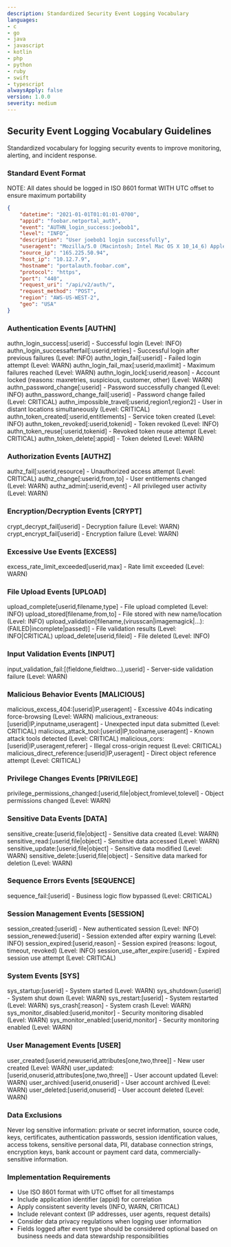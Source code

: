 ```yaml
---
description: Standardized Security Event Logging Vocabulary
languages:
- c
- go
- java
- javascript
- kotlin
- php
- python
- ruby
- swift
- typescript
alwaysApply: false
version: 1.0.0
severity: medium
---
```


## Security Event Logging Vocabulary Guidelines

Standardized vocabulary for logging security events to improve monitoring, alerting, and incident response.

### Standard Event Format

NOTE: All dates should be logged in ISO 8601 format WITH UTC offset to ensure maximum portability

```json
{
    "datetime": "2021-01-01T01:01:01-0700",
    "appid": "foobar.netportal_auth",
    "event": "AUTHN_login_success:joebob1",
    "level": "INFO",
    "description": "User joebob1 login successfully",
    "useragent": "Mozilla/5.0 (Macintosh; Intel Mac OS X 10_14_6) AppleWebKit/537.36 (KHTML, like Gecko) Chrome/78.0.3904.108 Safari/537.36",
    "source_ip": "165.225.50.94",
    "host_ip": "10.12.7.9",
    "hostname": "portalauth.foobar.com",
    "protocol": "https",
    "port": "440",
    "request_uri": "/api/v2/auth/",
    "request_method": "POST",
    "region": "AWS-US-WEST-2",
    "geo": "USA"
}
```

### Authentication Events [AUTHN]

authn_login_success[:userid] - Successful login (Level: INFO)
authn_login_successafterfail[:userid,retries] - Successful login after previous failures (Level: INFO)
authn_login_fail[:userid] - Failed login attempt (Level: WARN)
authn_login_fail_max[:userid,maxlimit] - Maximum failures reached (Level: WARN)
authn_login_lock[:userid,reason] - Account locked (reasons: maxretries, suspicious, customer, other) (Level: WARN)
authn_password_change[:userid] - Password successfully changed (Level: INFO)
authn_password_change_fail[:userid] - Password change failed (Level: CRITICAL)
authn_impossible_travel[:userid,region1,region2] - User in distant locations simultaneously (Level: CRITICAL)
authn_token_created[:userid,entitlements] - Service token created (Level: INFO)
authn_token_revoked[:userid,tokenid] - Token revoked (Level: INFO)
authn_token_reuse[:userid,tokenid] - Revoked token reuse attempt (Level: CRITICAL)
authn_token_delete[:appid] - Token deleted (Level: WARN)

### Authorization Events [AUTHZ]

authz_fail[:userid,resource] - Unauthorized access attempt (Level: CRITICAL)
authz_change[:userid,from,to] - User entitlements changed (Level: WARN)
authz_admin[:userid,event] - All privileged user activity (Level: WARN)

### Encryption/Decryption Events [CRYPT]

crypt_decrypt_fail[userid] - Decryption failure (Level: WARN)
crypt_encrypt_fail[userid] - Encryption failure (Level: WARN)

### Excessive Use Events [EXCESS]

excess_rate_limit_exceeded[userid,max] - Rate limit exceeded (Level: WARN)

### File Upload Events [UPLOAD]

upload_complete[userid,filename,type] - File upload completed (Level: INFO)
upload_stored[filename,from,to] - File stored with new name/location (Level: INFO)
upload_validation[filename,(virusscan|imagemagick|...):(FAILED|incomplete|passed)] - File validation results (Level: INFO|CRITICAL)
upload_delete[userid,fileid] - File deleted (Level: INFO)

### Input Validation Events [INPUT]

input_validation_fail:[(fieldone,fieldtwo...),userid] - Server-side validation failure (Level: WARN)

### Malicious Behavior Events [MALICIOUS]

malicious_excess_404:[userid|IP,useragent] - Excessive 404s indicating force-browsing (Level: WARN)
malicious_extraneous:[userid|IP,inputname,useragent] - Unexpected input data submitted (Level: CRITICAL)
malicious_attack_tool:[userid|IP,toolname,useragent] - Known attack tools detected (Level: CRITICAL)
malicious_cors:[userid|IP,useragent,referer] - Illegal cross-origin request (Level: CRITICAL)
malicious_direct_reference:[userid|IP,useragent] - Direct object reference attempt (Level: CRITICAL)

### Privilege Changes Events [PRIVILEGE]

privilege_permissions_changed:[userid,file|object,fromlevel,tolevel] - Object permissions changed (Level: WARN)

### Sensitive Data Events [DATA]

sensitive_create:[userid,file|object] - Sensitive data created (Level: WARN)
sensitive_read:[userid,file|object] - Sensitive data accessed (Level: WARN)
sensitive_update:[userid,file|object] - Sensitive data modified (Level: WARN)
sensitive_delete:[userid,file|object] - Sensitive data marked for deletion (Level: WARN)

### Sequence Errors Events [SEQUENCE]

sequence_fail:[userid] - Business logic flow bypassed (Level: CRITICAL)

### Session Management Events [SESSION]

session_created:[userid] - New authenticated session (Level: INFO)
session_renewed:[userid] - Session extended after expiry warning (Level: INFO)
session_expired:[userid,reason] - Session expired (reasons: logout, timeout, revoked) (Level: INFO)
session_use_after_expire:[userid] - Expired session use attempt (Level: CRITICAL)

### System Events [SYS]

sys_startup:[userid] - System started (Level: WARN)
sys_shutdown:[userid] - System shut down (Level: WARN)
sys_restart:[userid] - System restarted (Level: WARN)
sys_crash[:reason] - System crash (Level: WARN)
sys_monitor_disabled:[userid,monitor] - Security monitoring disabled (Level: WARN)
sys_monitor_enabled:[userid,monitor] - Security monitoring enabled (Level: WARN)

### User Management Events [USER]

user_created:[userid,newuserid,attributes[one,two,three]] - New user created (Level: WARN)
user_updated:[userid,onuserid,attributes[one,two,three]] - User account updated (Level: WARN)
user_archived:[userid,onuserid] - User account archived (Level: WARN)
user_deleted:[userid,onuserid] - User account deleted (Level: WARN)

### Data Exclusions

Never log sensitive information: private or secret information, source code, keys, certificates, authentication passwords, session identification values, access tokens, sensitive personal data, PII, database connection strings, encryption keys, bank account or payment card data, commercially-sensitive information.

### Implementation Requirements

- Use ISO 8601 format with UTC offset for all timestamps
- Include application identifier (appid) for correlation  
- Apply consistent severity levels (INFO, WARN, CRITICAL)
- Include relevant context (IP addresses, user agents, request details)
- Consider data privacy regulations when logging user information
- Fields logged after event type should be considered optional based on business needs and data stewardship responsibilities